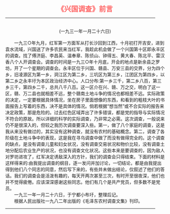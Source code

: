 <center><FONT style="FONT-SIZE: 16.5pt" COLOR="#FF6666" FACE="楷体_GB2312"><B>《兴国调查》前言</B></center></FONT>
<HR color="#EE9B73" size="1" width="94%">
<BR>
<center>(一九三一年一月二十六日)</center>
<BR>
　　一九三○年九月，红军第一方面军从打长沙回到江西，十月初打开吉安，进到袁水流域，兴国送了许多农民来当红军，我趁此机会做了一个兴国第十区即永丰区的调查。找了傅济庭、李昌英、温奉章、陈侦山、钟得五、黄大春、陈北平、雷汉香八个人开调查会。调查的时间是一九三○年十月底，开会的地点是新余县之罗坊，开了一个星期的调查会。永丰区位于兴国、赣县、万安三县的交界，分为四个乡，旧凌源区为第一乡，洞江区为第二乡，三坑区为第三乡，江团区为第四乡，以第二乡之永丰圩为本区政治经济中心。人口分布:第一乡三千，第二乡八百，第三乡三千，第四乡二千，总共八千八百。这一区介在兴、赣、万之交，明白了这一区，赣、万二县也就相差不远，整个赣南土地斗争的情况也都相差不远。实际政策的决定，一定要根据具体情况，坐在房子里面想像的东西，和看到的粗枝大叶的书面报告上写着的东西，决不是具体的情况。倘若根据“想当然”或不合实际的报告来决定政策，那是危险的。过去红色区域弄出了许多错误，都是党的指导与实际情况不符合的原故。所以详细的科学的实际调查，乃非常之必需。这次调查，一般说来仍不是很深入的，但较之我历次调查要深入些。第一，做了八个家庭的调查，这是我从来没有做过的，其实没有这种调查，就没有农村的基础概念。第二，调查了各阶级在土地斗争中的表现，这是我在寻乌调查中做了而没有做得完全的。这个调查的缺点，是没有调查儿童和妇女状况，没有调查交易状况和物价比较，没有调查土地分配后农业生产的状况，也没有调查文化状况。这些本来是要调查的，因为敌人对罗坊进攻了，红军决定诱敌深入的方针，我们的调查会只得结束。下面的材料是这样得来的:由我提出调查的纲目，逐一发问并加讨论，一切结论，都是由我提出得到他们八个同志的同意，然后写下来的，有些并未做出结论，仅叙述了他们的答话。我们的调查会是活泼有趣的，每天开两次甚至三次，有时开至很夜深，他们也并不觉得疲倦。应该深深感谢这些同志。他们有几个是共产党员，但多数不是党员。
<BR>
　　一九三一年一月二十六日，于宁都小布圩，整理后记。
<BR>
　　根据人民出版社一九八二年出版的《毛泽东农村调查文集》刊印。
<HR color="#EE9B73" size="1" width="94%">

